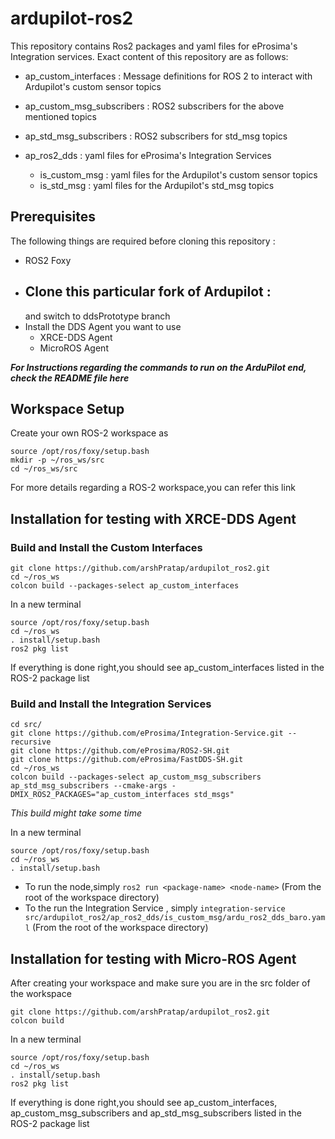 # ardupilot-ros2

This repository contains Ros2 packages and yaml files for eProsima's Integration services.
Exact content of this repository are as follows:
- ap_custom_interfaces : Message definitions for ROS 2 to interact with Ardupilot's custom sensor topics
- ap_custom_msg_subscribers : ROS2 subscribers for the above mentioned topics 
- ap_std_msg_subscribers : ROS2 subscribers for std_msg topics
- ap_ros2_dds : yaml files for eProsima's Integration Services
    
    - is_custom_msg : yaml files for the Ardupilot's custom sensor topics
    - is_std_msg : yaml files for the Ardupilot's std_msg topics

## Prerequisites
The following things are required before cloning this repository :

- ROS2 Foxy
- Clone this particular fork of Ardupilot : 
    - 
  and switch to ddsPrototype branch
- Install the DDS Agent you want to use
    - XRCE-DDS Agent
    - MicroROS Agent

***For Instructions regarding the commands to run on the ArduPilot end, check the README file here*** 
## Workspace Setup
Create your own ROS-2 workspace as 
``` 
source /opt/ros/foxy/setup.bash
mkdir -p ~/ros_ws/src
cd ~/ros_ws/src
```
For more details regarding a ROS-2 workspace,you can refer this link 
## Installation for testing with XRCE-DDS Agent
### Build and Install the Custom Interfaces
```
git clone https://github.com/arshPratap/ardupilot_ros2.git
cd ~/ros_ws
colcon build --packages-select ap_custom_interfaces
```
In a new terminal
```
source /opt/ros/foxy/setup.bash
cd ~/ros_ws
. install/setup.bash
ros2 pkg list
```
If everything is done right,you should see ap_custom_interfaces listed in the ROS-2 package list
### Build and Install the Integration Services
```
cd src/
git clone https://github.com/eProsima/Integration-Service.git --recursive
git clone https://github.com/eProsima/ROS2-SH.git
git clone https://github.com/eProsima/FastDDS-SH.git
cd ~/ros_ws
colcon build --packages-select ap_custom_msg_subscribers ap_std_msg_subscribers --cmake-args -DMIX_ROS2_PACKAGES="ap_custom_interfaces std_msgs"
```
*This build might take some time*

In a new terminal
```
source /opt/ros/foxy/setup.bash
cd ~/ros_ws
. install/setup.bash
```
 - To run the node,simply ```ros2 run <package-name> <node-name>``` (From the root of the workspace directory)
 - To the run the Integration Service , simply ```integration-service src/ardupilot_ros2/ap_ros2_dds/is_custom_msg/ardu_ros2_dds_baro.yaml``` (From the root of the workspace directory) 
## Installation for testing with Micro-ROS Agent
After creating your workspace and make sure you are in the src folder of the workspace
```
git clone https://github.com/arshPratap/ardupilot_ros2.git
colcon build
```
In a new terminal
```
source /opt/ros/foxy/setup.bash
cd ~/ros_ws
. install/setup.bash
ros2 pkg list
```
If everything is done right,you should see ap_custom_interfaces, ap_custom_msg_subscribers and ap_std_msg_subscribers listed in the ROS-2 package list
